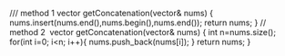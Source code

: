/// method 1
vector<int> getConcatenation(vector<int>& nums) {
nums.insert(nums.end(),nums.begin(),nums.end());
return nums;
}
// method 2
​
vector<int> getConcatenation(vector<int>& nums) {
int n=nums.size();
for(int i=0; i<n; i++){
nums.push_back(nums[i]);
}
return nums;
}